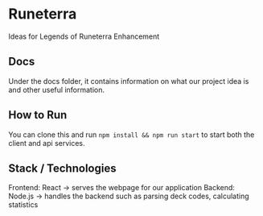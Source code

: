 # Runeterra

Ideas for Legends of Runeterra Enhancement

## Docs

Under the docs folder, it contains information on what our project idea is and other useful information.

## How to Run

You can clone this and run `npm install && npm run start` to start both the client and api services.

## Stack / Technologies

Frontend: React -> serves the webpage for our application
Backend: Node.js -> handles the backend such as parsing deck codes, calculating statistics